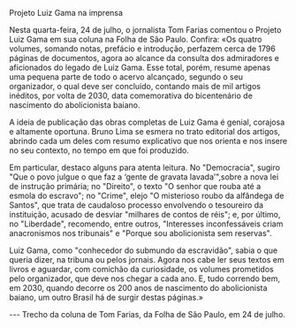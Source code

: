 Projeto Luiz Gama na imprensa

Nesta quarta-feira, 24 de julho, o jornalista Tom Farias comentou o Projeto Luiz Gama em sua coluna na Folha de São Paulo. Confira:
«Os quatro volumes, somando notas, prefácio e introdução, perfazem cerca de 1796 páginas de documentos, agora ao alcance da
consulta dos admiradores e aficionados do legado de Luiz Gama. Esse total, porém, resume apenas uma pequena parte de todo o
acervo alcançado, segundo o seu organizador, o qual deve ser concluído, contando mais de mil artigos inéditos, por volta de 2030, data comemorativa do bicentenário de nascimento do abolicionista baiano.

A ideia de publicação das obras completas de Luiz Gama é genial, corajosa e altamente oportuna. Bruno Lima se esmera no trato
editorial dos artigos, abrindo cada um deles com resumo explicativo que nos orienta e nos insere no seu contexto, no tempo em que foi produzido.

Em particular, destaco alguns para atenta leitura. No "Democracia", sugiro "Que o povo julgue o que faz a ‘gente de gravata lavada’",sobre a nova lei de instrução primária; no "Direito", o texto "O senhor que rouba até a esmola do escravo"; no "Crime", elejo "O misterioso roubo da alfândega de Santos", que trata de caudaloso processo envolvendo o tesoureiro da instituição, acusado de desviar "milhares de contos de réis"; e, por último, no "Liberdade", recomendo, entre outros, "Interesses inconfessáveis criam anacronismos nos tribunais" e "Porque sou abolicionista sem reservas".

Luiz Gama, como "conhecedor do submundo da escravidão", sabia o que queria dizer, na tribuna ou pelos jornais. Agora nos cabe ler seus textos em livros e aguardar, com comichão da curiosidade, os volumes prometidos pelo organizador, que deve nos chegar a cada ano. E, tudo correndo bem, em 2030, quando decorre os 200 anos de nascimento do abolicionista baiano, um outro Brasil há de surgir destas páginas.»

--- Trecho da coluna de Tom Farias, da Folha de São Paulo, em 24 de julho.


